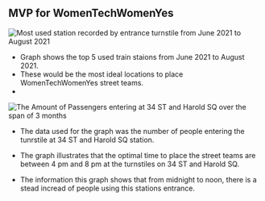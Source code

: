 ## MVP for WomenTechWomenYes


![Most used station recorded by entrance turnstile from June 2021 to August 2021](https://github.com/Silver-Swan/WomanTechWomen-Project/blob/master/WTWY%20Project/images1/Most%20Used%20Station%20by%20number%20of%20passengers%20entered.png)

- Graph shows the top 5 used train staions from June 2021 to August 2021.
- These would be the most ideal locations to place WomenTechWomenYes street teams.
- 

![The Amount of Passengers entering at 34 ST and Harold SQ over the span of 3 months](https://github.com/Silver-Swan/WomanTechWomen-Project/blob/master/WTWY%20Project/images1/Number%20of%20passangers%20entering%20at%2034%20ST%20and%20Harold%20SQ%20station%20in%20the%20span%20of%203%20months.png)

- The data used for the graph was the number of people entering the tunrstile at 34 ST and Harold SQ station. 

- The graph illustrates that the optimal time to place the street teams are between 4 pm and 8 pm at the turnstiles on 34 ST and Harold SQ. 

- The information this graph shows that from midnight to noon, there is a stead incread of people using this stations entrance.
